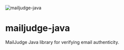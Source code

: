 ![mailjudge-java](https://socialify.git.ci/nightowl-devs/mailjudge-java/image?custom_language=Java&description=1&forks=1&issues=1&language=1&name=1&owner=1&pulls=1&stargazers=1&theme=Dark)
# mailjudge-java
MailJudge Java library for verifying email authenticity.
